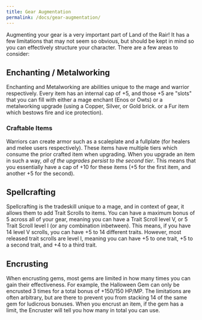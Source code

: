 ```yaml
---
title: Gear Augmentation
permalink: /docs/gear-augmentation/
---
```


Augmenting your gear is a very important part of Land of the Rair! It has a few limitations that may not seem so obvious, but should be kept in mind so you can effectively structure your character. There are a few areas to consider:

## Enchanting / Metalworking

Enchanting and Metalworking are abilities unique to the mage and warrior respectively. Every item has an internal cap of +5, and those +5 are "slots" that you can fill with either a mage enchant (Enos or Owts) or a metalworking upgrade (using a Copper, Silver, or Gold brick. or a Fur item which bestows fire and ice protection).

### Craftable Items

Warriors can create armor such as a scaleplate and a fullplate (for healers and melee users respectively). These items have multiple tiers which consume the prior crafted item when upgrading. When you upgrade an item in such a way, _all of the upgrades persist to the second tier_. This means that you essentially have a cap of +10 for these items (+5 for the first item, and another +5 for the second).

## Spellcrafting

Spellcrafting is the tradeskill unique to a mage, and in context of gear, it allows them to add Trait Scrolls to items. You can have a maximum bonus of 5 across all of your gear, meaning you can have a Trait Scroll level V, or 5 Trait Scroll level I (or any combination inbetween). This means, if you have 14 level V scrolls, you can have +5 to 14 different traits. However, most released trait scrolls are level I, meaning you can have +5 to one trait, +5 to a second trait, and +4 to a third trait.

## Encrusting

When encrusting gems, most gems are limited in how many times you can gain their effectiveness. For example, the Halloween Gem can only be encrusted 3 times for a total bonus of +150/150 HP/MP. The limitations are often arbitrary, but are there to prevent you from stacking 14 of the same gem for ludicrous bonuses. When you encrust an item, if the gem has a limit, the Encruster will tell you how many in total you can use.
